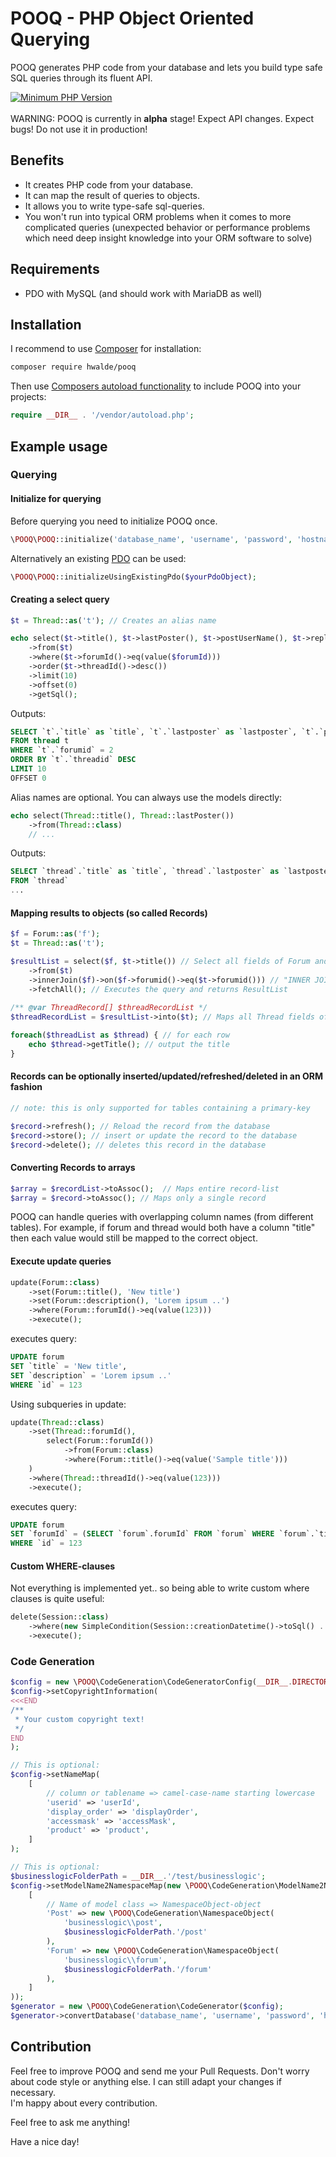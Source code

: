# POOQ - PHP Object Oriented Querying

POOQ generates PHP code from your database and lets you build type safe SQL queries through its fluent API. 

[![Minimum PHP Version](https://img.shields.io/badge/php-%3E%3D%207.3-8892BF.svg?style=flat-square)](https://php.net/)
<br><br>
WARNING: POOQ is currently in **alpha** stage! Expect API changes. Expect bugs! Do not use it in production!
 
## Benefits

- It creates PHP code from your database.
- It can map the result of queries to objects.
- It allows you to write type-safe sql-queries. 
- You won't run into typical ORM problems when it comes to more complicated queries (unexpected behavior or performance problems which need deep insight knowledge into your ORM software to solve)

## Requirements

- PDO with MySQL (and should work with MariaDB as well)

## Installation

I recommend to use [Composer](https://getcomposer.org/) for installation:
```bash
composer require hwalde/pooq
```

Then use [Composers autoload functionality](https://getcomposer.org/doc/01-basic-usage.md#autoloading) to include POOQ into your projects:
```php
require __DIR__ . '/vendor/autoload.php';
```

## Example usage

### Querying

#### Initialize for querying
Before querying you need to initialize POOQ once. 

```php
\POOQ\POOQ::initialize('database_name', 'username', 'password', 'hostname', 3306);
```
Alternatively an existing [PDO](https://www.php.net/manual/en/book.pdo.php) can be used:
```php
\POOQ\POOQ::initializeUsingExistingPdo($yourPdoObject);
```

#### Creating a select query
```php
$t = Thread::as('t'); // Creates an alias name

echo select($t->title(), $t->lastPoster(), $t->postUserName(), $t->replyCount(), $t->threadId())
    ->from($t)
    ->where($t->forumId()->eq(value($forumId)))
    ->order($t->threadId()->desc())
    ->limit(10)
    ->offset(0)
    ->getSql();
```
Outputs:
```sql
SELECT `t`.`title` as `title`, `t`.`lastposter` as `lastposter`, `t`.`postusername` as `postusername`, `t`.`replycount` as `replycount`, `t`.`threadid` as `threadid` 
FROM thread t 
WHERE `t`.`forumid` = 2 
ORDER BY `t`.`threadid` DESC 
LIMIT 10 
OFFSET 0
```

Alias names are optional. You can always use the models directly:
```php
echo select(Thread::title(), Thread::lastPoster())
    ->from(Thread::class)
    // ...
```
Outputs:
```sql
SELECT `thread`.`title` as `title`, `thread`.`lastposter` as `lastposter`
FROM `thread`
...
```

#### Mapping results to objects (so called Records)
```php
$f = Forum::as('f'); 
$t = Thread::as('t'); 

$resultList = select($f, $t->title()) // Select all fields of Forum and the title field of Thread
    ->from($t)
    ->innerJoin($f)->on($f->forumid()->eq($t->forumid())) // "INNER JOIN forum f ON `f`.`forumid` = `t`.`forumid`"
    ->fetchAll(); // Executes the query and returns ResultList
    
/** @var ThreadRecord[] $threadRecordList */
$threadRecordList = $resultList->into($t); // Maps all Thread fields of ResultList into ThreadRecordList

foreach($threadList as $thread) { // for each row
    echo $thread->getTitle(); // output the title
}
```

#### Records can be optionally inserted/updated/refreshed/deleted in an ORM fashion
```php
// note: this is only supported for tables containing a primary-key

$record->refresh(); // Reload the record from the database
$record->store(); // insert or update the record to the database
$record->delete(); // deletes this record in the database
```

#### Converting Records to arrays
```php
$array = $recordList->toAssoc();  // Maps entire record-list
$array = $record->toAssoc(); // Maps only a single record
```

POOQ can handle queries with overlapping column names (from different tables). For example, if forum and thread would both have a column "title" then each value would still be mapped to the correct object. 

#### Execute update queries

```php
update(Forum::class) 
    ->set(Forum::title(), 'New title')
    ->set(Forum::description(), 'Lorem ipsum ..')
    ->where(Forum::forumId()->eq(value(123)))
    ->execute();
```
executes query:
```sql
UPDATE forum 
SET `title` = 'New title',
SET `description` = 'Lorem ipsum ..'
WHERE `id` = 123
```

Using subqueries in update:
```php
update(Thread::class) 
    ->set(Thread::forumId(), 
        select(Forum::forumId())
            ->from(Forum::class)
            ->where(Forum::title()->eq(value('Sample title')))
    )
    ->where(Thread::threadId()->eq(value(123)))
    ->execute();
```
executes query:
```sql
UPDATE forum 
SET `forumId` = (SELECT `forum`.forumId` FROM `forum` WHERE `forum`.`title` = 'Sample title')
WHERE `id` = 123
```

#### Custom WHERE-clauses
Not everything is implemented yet.. so being able to write custom where clauses is quite useful:
```php
delete(Session::class) 
    ->where(new SimpleCondition(Session::creationDatetime()->toSql() . ' < ' . value($dateTime->format('Y-m-d H:i:s'))->toSql()))
    ->execute();  
```

### Code Generation
```php
$config = new \POOQ\CodeGeneration\CodeGeneratorConfig(__DIR__.DIRECTORY_SEPARATOR.'gensrc');
$config->setCopyrightInformation(
<<<END
/**
 * Your custom copyright text!
 */
END
);

// This is optional:
$config->setNameMap(
    [
        // column or tablename => camel-case-name starting lowercase
        'userid' => 'userId',
        'display_order' => 'displayOrder',
        'accessmask' => 'accessMask',
        'product' => 'product',
    ]
);

// This is optional:
$businesslogicFolderPath = __DIR__.'/test/businesslogic';
$config->setModelName2NamespaceMap(new \POOQ\CodeGeneration\ModelName2NamespaceMap(
    [
        // Name of model class => NamespaceObject-object
        'Post' => new \POOQ\CodeGeneration\NamespaceObject(
            'businesslogic\\post',
            $businesslogicFolderPath.'/post'
        ),
        'Forum' => new \POOQ\CodeGeneration\NamespaceObject(
            'businesslogic\\forum',
            $businesslogicFolderPath.'/forum'
        ),
    ]
));
$generator = new \POOQ\CodeGeneration\CodeGenerator($config);
$generator->convertDatabase('database_name', 'username', 'password', 'hostname', 3306);
```

## Contribution

Feel free to improve POOQ and send me your Pull Requests.
Don't worry about code style or anything else. I can still adapt your changes if necessary.  
I'm happy about every contribution.

Feel free to ask me anything!

Have a nice day!